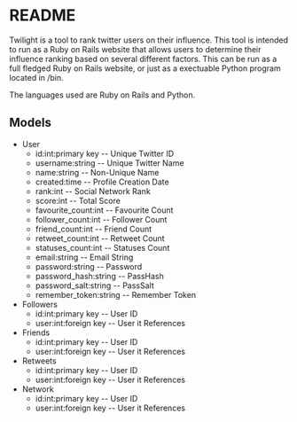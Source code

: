 README
======
Twilight is a tool to rank twitter users on their influence. This tool is
intended to run as a Ruby on Rails website that allows users to determine their
influence ranking based on several different factors. This can be run as a full
fledged Ruby on Rails website, or just as a exectuable Python program located
in /bin.

The languages used are Ruby on Rails and Python.

Models
------
* User
  * id:int:primary key    -- Unique Twitter ID
  * username:string       -- Unique Twitter Name
  * name:string           -- Non-Unique Name
  * created:time          -- Profile Creation Date
  * rank:int              -- Social Network Rank
  * score:int             -- Total Score
  * favourite_count:int   -- Favourite Count
  * follower_count:int    -- Follower Count
  * friend_count:int      -- Friend Count
  * retweet_count:int     -- Retweet Count
  * statuses_count:int    -- Statuses Count
  * email:string          -- Email String
  * password:string       -- Password
  * password_hash:string  -- PassHash
  * password_salt:string  -- PassSalt
  * remember_token:string -- Remember Token
* Followers
  * id:int:primary key   -- User ID
  * user:int:foreign key -- User it References
* Friends
  * id:int:primary key   -- User ID
  * user:int:foreign key -- User it References
* Retweets
  * id:int:primary key   -- User ID
  * user:int:foreign key -- User it References
* Network
  * id:int:primary key   -- User ID
  * user:int:foreign key -- User it References
